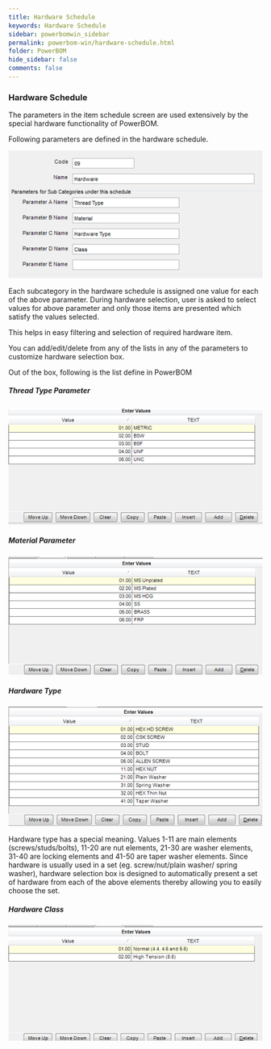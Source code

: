 ```yaml
---
title: Hardware Schedule
keywords: Hardware Schedule
sidebar: powerbomwin_sidebar
permalink: powerbom-win/hardware-schedule.html
folder: PowerBOM
hide_sidebar: false
comments: false
---
```


### Hardware Schedule



The parameters in the item schedule screen are used extensively by the special hardware functionality of PowerBOM.

Following parameters are defined in the hardware schedule.

![](/images/hardware-schedule.png)


Each subcategory in the hardware schedule is assigned one value for each of the above parameter. During hardware selection, user is asked to select values for above parameter and only those items are presented which satisfy the values selected.

This helps in easy filtering and selection of required hardware item.

You can add/edit/delete from any of the lists in any of the parameters to customize hardware selection box.

Out of the box, following is the list define in PowerBOM



##### Thread Type Parameter

![](/images/thread-type-parameter.png)

##### Material Parameter

![](/images/material-parameter.png)

##### Hardware Type

![](/images/hardware-type.png)

Hardware type has a special meaning. Values 1-11 are main elements (screws/studs/bolts), 11-20 are nut elements, 21-30 are washer elements, 31-40 are locking elements and 41-50 are taper washer elements. Since hardware is usually used in a set (eg. screw/nut/plain washer/ spring washer), hardware selection box is designed to automatically present a set of hardware from each of the above elements thereby allowing you to easily choose the set.



##### Hardware Class


![](/images/hardware-class.png)
